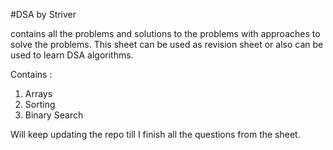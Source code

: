 #DSA by Striver 

contains all the problems and solutions to the problems with approaches to solve the problems.
This sheet can be used as revision sheet or also can be used to learn DSA algorithms.

Contains : 

1. Arrays
2. Sorting
3. Binary Search

Will keep updating the repo till I finish all the questions from the sheet.
